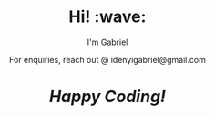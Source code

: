 <h1 align='center'> Hi! :wave:</h1>
<p align='center'>
I'm Gabriel
</p>
<p align='center'>For enquiries, reach out @ idenyigabriel@gmail.com</p>

<h1 align='center'><i>Happy Coding!</i></h1>

